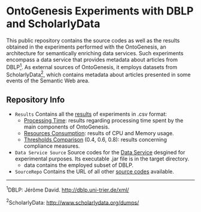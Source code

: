 # OntoGenesis Experiments with DBLP and ScholarlyData
This public repository contains the source codes as well as the results obtained in the experiments performed with the OntoGenesis, an architecture for semantically enriching data services.
Such experiments encompass a data service that provides metadata about articles from DBLP[<sup>1</sup>](#footnote1). As external sources of OntoGenesis, it employs datasets from ScholarlyData[<sup>2</sup>](#footnote2), which contains metadata about articles presented in some events of the Semantic Web area.

## Repository Info
* `Results` Contains all the [results](https://github.com/brunocnoliveira/dblp-scholarly-ontogenesis-experiments/tree/master/Results) of experiments in .csv format: 
  * [Processing Time](https://github.com/brunocnoliveira/dblp-scholarly-ontogenesis-experiments/tree/master/Results/Processing%20Time): results regarding processing time spent by the main components of OntoGenesis.
  * [Resources Consumption](https://github.com/brunocnoliveira/dblp-scholarly-ontogenesis-experiments/tree/master/Results/Resources%20Comsumption): results of CPU and Memory usage.
  * [Thresholds Comparison](https://github.com/brunocnoliveira/dblp-scholarly-ontogenesis-experiments/tree/master/Results/Thresholds%20Comparison) (0.4, 0.6, 0.8): results concerning compliance measures.
* `Data Service Source` Source codes for the [Data Service](https://github.com/brunocnoliveira/dblp-scholarly-ontogenesis-experiments/tree/master/DataService%20Source/publications-dataservice) desgined for experimental purposes. Its executable .jar file is in the target directory.
  * data contains the employed subset of DBLP.
* `SourceRepo` Contains the URL of all other [source codes](https://github.com/brunocnoliveira/dblp-scholarly-ontogenesis-experiments/blob/master/SourceRepo) available.


- - - 

<a name="footnote1"><sup>1</sup></a>DBLP: Jérôme David. http://dblp.uni-trier.de/xml/

<a name="footnote2"><sup>2</sup></a>ScholarlyData: http://www.scholarlydata.org/dumps/
